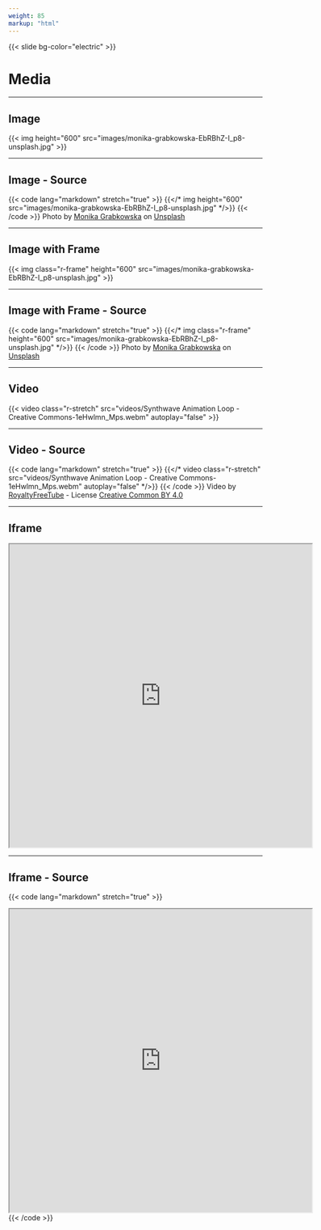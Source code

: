 ```yaml
---
weight: 85
markup: "html"
---
```

{{< slide bg-color="electric" >}}
# Media

------
## Image
{{< img height="600" src="images/monika-grabkowska-EbRBhZ-I_p8-unsplash.jpg" >}}

------
## Image - Source
{{< code lang="markdown" stretch="true" >}}
{{</* img height="600" src="images/monika-grabkowska-EbRBhZ-I_p8-unsplash.jpg" */>}}
{{< /code >}}
<span>Photo by <a href="https://unsplash.com/@moniqa?utm_source=unsplash&amp;utm_medium=referral&amp;utm_content=creditCopyText" data-preview-link="false">Monika Grabkowska</a> on <a href="https://unsplash.com/collections/8371842/food-%26-drink?utm_source=unsplash&amp;utm_medium=referral&amp;utm_content=creditCopyText" data-preview-link="false">Unsplash</a></span>

------
## Image with Frame
{{< img class="r-frame" height="600" src="images/monika-grabkowska-EbRBhZ-I_p8-unsplash.jpg" >}}

------
## Image with Frame - Source
{{< code lang="markdown" stretch="true" >}}
{{</* img class="r-frame" height="600" src="images/monika-grabkowska-EbRBhZ-I_p8-unsplash.jpg" */>}}
{{< /code >}}
<span>Photo by <a href="https://unsplash.com/@moniqa?utm_source=unsplash&amp;utm_medium=referral&amp;utm_content=creditCopyText" data-preview-link="false">Monika Grabkowska</a> on <a href="https://unsplash.com/collections/8371842/food-%26-drink?utm_source=unsplash&amp;utm_medium=referral&amp;utm_content=creditCopyText" data-preview-link="false">Unsplash</a></span>

------
## Video
{{< video class="r-stretch" src="videos/Synthwave Animation Loop - Creative Commons-1eHwlmn_Mps.webm" autoplay="false" >}}

------
## Video - Source
{{< code lang="markdown" stretch="true" >}}
{{</* video class="r-stretch" src="videos/Synthwave Animation Loop - Creative Commons-1eHwlmn_Mps.webm" autoplay="false" */>}}
{{< /code >}}
<span>Video by <a href="https://royaltyfreetube.com/" data-preview-link="false">RoyaltyFreeTube</a> - License <a href="https://creativecommons.org/licenses/by/4.0/" data-preview-link="false">Creative Common BY 4.0
</a></span>

------
## Iframe
<iframe width="600" height="600"  src="https://revealjs.com"></iframe>

------
## Iframe - Source
{{< code lang="markdown" stretch="true" >}}
<iframe width="600" height="600"  src="https://revealjs.com"></iframe>
{{< /code >}}
